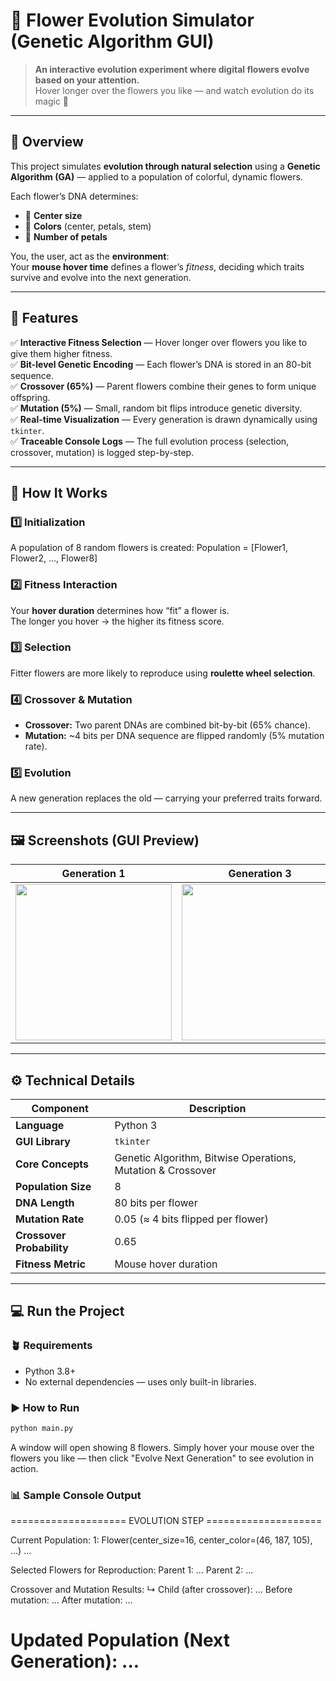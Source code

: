 # 🌸 Flower Evolution Simulator (Genetic Algorithm GUI)

> **An interactive evolution experiment where digital flowers evolve based on your attention.**  
> Hover longer over the flowers you like — and watch evolution do its magic 🌿  

---

## 🎯 Overview

This project simulates **evolution through natural selection** using a **Genetic Algorithm (GA)** — applied to a population of colorful, dynamic flowers.  

Each flower’s DNA determines:
- 🌼 **Center size**
- 🎨 **Colors** (center, petals, stem)
- 🌸 **Number of petals**

You, the user, act as the **environment**:  
Your **mouse hover time** defines a flower’s *fitness*, deciding which traits survive and evolve into the next generation.

---

## 🧬 Features

✅ **Interactive Fitness Selection** — Hover longer over flowers you like to give them higher fitness.  
✅ **Bit-level Genetic Encoding** — Each flower’s DNA is stored in an 80-bit sequence.  
✅ **Crossover (65%)** — Parent flowers combine their genes to form unique offspring.  
✅ **Mutation (5%)** — Small, random bit flips introduce genetic diversity.  
✅ **Real-time Visualization** — Every generation is drawn dynamically using `tkinter`.  
✅ **Traceable Console Logs** — The full evolution process (selection, crossover, mutation) is logged step-by-step.  

---

## 🧠 How It Works

### 1️⃣ Initialization
A population of 8 random flowers is created:
Population = [Flower1, Flower2, ..., Flower8]

### 2️⃣ Fitness Interaction
Your **hover duration** determines how “fit” a flower is.  
The longer you hover → the higher its fitness score.

### 3️⃣ Selection
Fitter flowers are more likely to reproduce using **roulette wheel selection**.

### 4️⃣ Crossover & Mutation
- **Crossover:** Two parent DNAs are combined bit-by-bit (65% chance).  
- **Mutation:** ~4 bits per DNA sequence are flipped randomly (5% mutation rate).  

### 5️⃣ Evolution
A new generation replaces the old — carrying your preferred traits forward.  

---

## 🖼️ Screenshots (GUI Preview)

| Generation 1 | Generation 3 | Generation 5 |
|---------------|--------------|--------------|
| <img src="https://github.com/user-attachments/assets/960aae1b-f49e-40dc-b44a-dd760844d297" width="250"/> | <img src="https://github.com/user-attachments/assets/ba749be6-2b93-4174-a8f9-c39d1685dd2d" width="250"/> | <img src="https://github.com/user-attachments/assets/1da53663-bdd1-4175-8dc0-766ed574e8d9" width="250"/> |




---

## ⚙️ Technical Details

| Component | Description |
|------------|--------------|
| **Language** | Python 3 |
| **GUI Library** | `tkinter` |
| **Core Concepts** | Genetic Algorithm, Bitwise Operations, Mutation & Crossover |
| **Population Size** | 8 |
| **DNA Length** | 80 bits per flower |
| **Mutation Rate** | 0.05 (≈ 4 bits flipped per flower) |
| **Crossover Probability** | 0.65 |
| **Fitness Metric** | Mouse hover duration |

---

## 💻 Run the Project

### 🪴 Requirements
- Python 3.8+
- No external dependencies — uses only built-in libraries.

### ▶️ How to Run
```bash
python main.py
```

A window will open showing 8 flowers.
Simply hover your mouse over the flowers you like —
then click "Evolve Next Generation" to see evolution in action.

### 📊 Sample Console Output
==================== EVOLUTION STEP ====================

 Current Population:
1: Flower(center_size=16, center_color=(46, 187, 105), ...)
...

 Selected Flowers for Reproduction:
Parent 1: ...
Parent 2: ...

 Crossover and Mutation Results:
 ↳ Child (after crossover): ...
 Before mutation: ...
 After mutation: ...

 Updated Population (Next Generation):
...
========================================================

